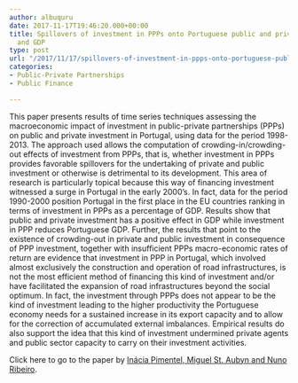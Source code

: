 ```yaml
---
author: albuquru
date: 2017-11-17T19:46:20.000+00:00
title: Spillovers of investment in PPPs onto Portuguese public and private investment
  and GDP
type: post
url: "/2017/11/17/spillovers-of-investment-in-ppps-onto-portuguese-public-and-private-investment-and-gdp/"
categories:
- Public-Private Partnerships
- Public Finance

---
```

This paper presents results of time series techniques assessing the macroeconomic impact of investment in public-private partnerships (PPPs) on public and private investment in Portugal, using data for the period 1998-2013. The approach used allows the computation of crowding-in/crowding-out effects of investment from PPPs, that is, whether investment in PPPs provides favorable spillovers for the undertaking of private and public investment or otherwise is detrimental to its development. This area of research is particularly topical because this way of financing investment witnessed a surge in Portugal in the early 2000’s. In fact, data for the period 1990-2000 position Portugal in the first place in the EU countries ranking in terms of investment in PPPs as a percentage of GDP. Results show that public and private investment has a positive effect in GDP while investment in PPP reduces Portuguese GDP. Further, the results that point to the existence of crowding-out in private and public investment in consequence of PPP investment, together with insufficient PPPs macro-economic rates of return are evidence that investment in PPP in Portugal, which involved almost exclusively the construction and operation of road infrastructures, is not the most efficient method of financing this kind of investment and/or have facilitated the expansion of road infrastructures beyond the social optimum. In fact, the investment through PPPs does not appear to be the kind of investment leading to the higher productivity the Portuguese economy needs for a sustained increase in its export capacity and to allow for the correction of accumulated external imbalances. Empirical results do also support the idea that this kind of investment undermined private agents and public sector capacity to carry on their investment activities.

Click here to go to the paper by [Inácia Pimentel, Miguel St. Aubyn and Nuno Ribeiro](https://ideas.repec.org/p/ise/isegwp/wp132017.html).